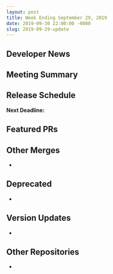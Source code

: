 ```yaml
---
layout: post
title: Week Ending September 29, 2019
date: 2019-09-30 22:00:00 -0000
slug: 2019-09-29-update
---
```


## Developer News


## Meeting Summary


## Release Schedule

**Next Deadline:**


## Featured PRs


## Other Merges

*

## Deprecated

*

## Version Updates

*

## Other Repositories

*
